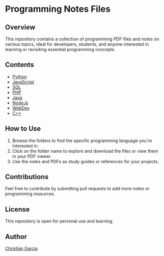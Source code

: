 # Programming Notes Files

## Overview
This repository contains a collection of programming PDF files and notes on various topics, ideal for developers, students, and anyone interested in learning or revisiting essential programming concepts.

## Contents
- [Python](./1.%20Python)
- [JavaScript](./2.%20JavaScript)
- [SQL](./3.%20SQL)
- [PHP](./4.%20PHP)
- [Java](./5.%20Java)
- [NodeJs](./6.%20NodeJS)
- [WebDev](./7.%20WebDev)
- [C++](./8.%20C++)

## How to Use
1. Browse the folders to find the specific programming language you're interested in.
2. Click on the folder name to explore and download the files or view them in your PDF viewer.
3. Use the notes and PDFs as study guides or references for your projects.

## Contributions
Feel free to contribute by submitting pull requests to add more notes or programming resources.

## License
This repository is open for personal use and learning. 

## Author 

[Christian Garcia](https://github.com/christiangarcia0311)